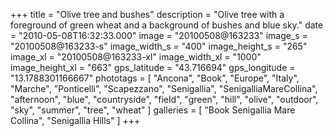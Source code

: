+++
title = "Olive tree and bushes"
description = "Olive tree with a foreground of green wheat and a background of bushes and blue sky."
date = "2010-05-08T16:32:33.000"
image = "20100508@163233"
image_s = "20100508@163233-s"
image_width_s = "400"
image_height_s = "265"
image_xl = "20100508@163233-xl"
image_width_xl = "1000"
image_height_xl = "663"
gps_latitude = "43.716694"
gps_longitude = "13.1788301166667"
phototags = [ "Ancona", "Book", "Europe", "Italy", "Marche", "Ponticelli", "Scapezzano", "Senigallia", "SenigalliaMareCollina", "afternoon", "blue", "countryside", "field", "green", "hill", "olive", "outdoor", "sky", "summer", "tree", "wheat" ]
galleries = [ "Book Senigallia Mare Collina", "Senigallia Hills" ]
+++
